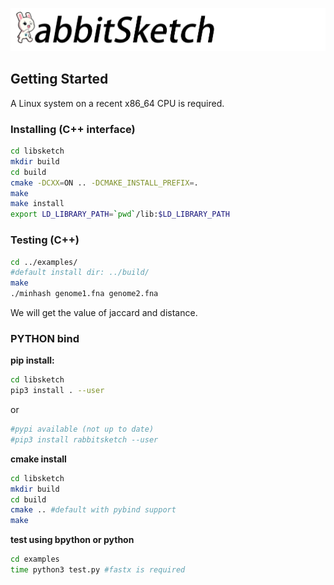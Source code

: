 ![RabbitSketch](sketch.png)

## Getting Started

A Linux system on a recent x86_64 CPU is required.

### Installing (C++ interface) 


```bash
cd libsketch
mkdir build
cd build
cmake -DCXX=ON .. -DCMAKE_INSTALL_PREFIX=.
make
make install
export LD_LIBRARY_PATH=`pwd`/lib:$LD_LIBRARY_PATH
```


### Testing (C++)

```bash
cd ../examples/
#default install dir: ../build/
make 
./minhash genome1.fna genome2.fna
```

We will get the value of jaccard and distance.

### PYTHON bind
**pip install:**
```bash
cd libsketch
pip3 install . --user
```
or
```bash
#pypi available (not up to date)
#pip3 install rabbitsketch --user
```
**cmake install**
```bash
cd libsketch
mkdir build
cd build
cmake .. #default with pybind support
make
```
**test using bpython or python**
```bash
cd examples
time python3 test.py #fastx is required
```
